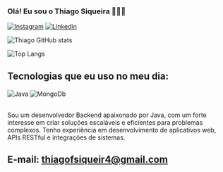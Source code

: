 ### Olá! Eu sou o Thiago Siqueira 👨🏻‍💻

[![Instagram](https://img.shields.io/badge/Instagram-E4405F?style=for-the-badge&logo=instagram&logoColor=white)](https://www.instagram.com/thi4gx/)
[![Linkedin](https://img.shields.io/badge/LinkedIn-0077B5?style=for-the-badge&logo=linkedin&logoColor=white)](https://www.linkedin.com/in/thiago-siqueira-0b5b87250/)

![Thiago GitHub stats](https://github-readme-stats.vercel.app/api?username=thi4gol&show_icons=true&theme=radical)

![Top Langs](https://github-readme-stats.vercel.app/api/top-langs/?username=thi4gol&hide_progress=true)

## Tecnologias que eu uso no meu dia:

<div style="display: inline_block><br/>
    <img align="center" alt="Java" src="https://img.shields.io/badge/Java-ED8B00?style=for-the-badge&logo=openjdk&logoColor=white" />
    <img align="center" alt="Java" src="https://img.shields.io/badge/Java-ED8B00?style=for-the-badge&logo=openjdk&logoColor=white" />
    <img align="center" alt="MongoDb" src="https://img.shields.io/badge/MongoDB-4EA94B?style=for-the-badge&logo=mongodb&logoColor=white" />
</div><br/>

Sou um desenvolvedor Backend apaixonado por Java, com um forte interesse em criar soluções escaláveis e eficientes para problemas complexos. Tenho experiência em desenvolvimento de aplicativos web, APIs RESTful e integrações de sistemas.

## E-mail: thiagofsiqueir4@gmail.com

